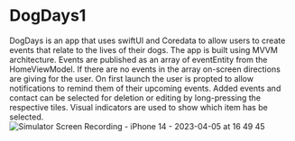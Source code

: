 # DogDays1
DogDays is an app that uses swiftUI and Coredata to allow users to create events that relate to the lives of their dogs.
The app is built using MVVM architecture. Events are published as an array of eventEntity from the HomeViewModel. 
If there are no events in the array on-screen directions are giving for the user. 
On first launch the user is propted to allow notifications to remind them of their upcoming events.
Added events and contact can be selected for deletion or editing by long-pressing the respective tiles.
Visual indicators are used to show which item has be selected. ![Simulator Screen Recording - iPhone 14 - 2023-04-05 at 16 49 45](https://user-images.githubusercontent.com/124102001/230209059-fd072249-40b0-4880-b737-7f54a6170e7c.gif)
